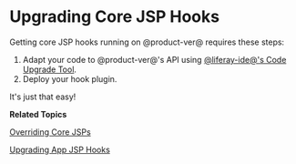 # Upgrading Core JSP Hooks [](id=upgrading-core-jsp-hooks)

Getting core JSP hooks running on @product-ver@ requires these steps:

1.  Adapt your code to @product-ver@'s API using
    [@liferay-ide@'s Code Upgrade Tool](/develop/tutorials/-/knowledge_base/7-0/adapting-to-liferay-7s-api-with-the-code-upgrade-tool). 
2.  Deploy your hook plugin. 

It's just that easy!

**Related Topics**

[Overriding Core JSPs](/develop/tutorials/-/knowledge_base/7-0/overriding-core-jsps)

[Upgrading App JSP Hooks](/develop/tutorials/-/knowledge_base/7-0/upgrading-app-jsp-hook-plugins)
